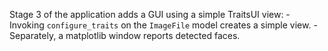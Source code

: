 Stage 3 of the application adds a GUI using a simple TraitsUI view:
    - Invoking `configure_traits` on the `ImageFile` model creates a simple
    view.
    - Separately, a matplotlib window reports detected faces.